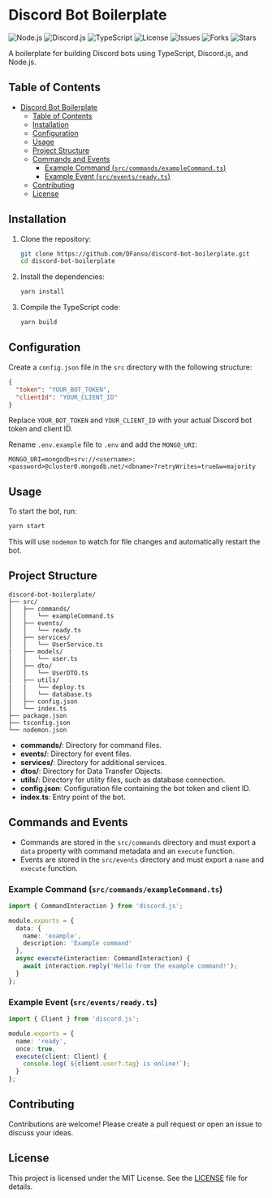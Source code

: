 # Discord Bot Boilerplate

![Node.js](https://img.shields.io/badge/node.js-v20-green)
![Discord.js](https://img.shields.io/badge/discord.js-v14-blue)
![TypeScript](https://img.shields.io/badge/typescript-v4.5-blue)
![License](https://img.shields.io/badge/license-MIT-green)
![Issues](https://img.shields.io/github/issues/DFanso/discord-bot-boilerplate)
![Forks](https://img.shields.io/github/forks/DFanso/discord-bot-boilerplate)
![Stars](https://img.shields.io/github/stars/DFanso/discord-bot-boilerplate)

A boilerplate for building Discord bots using TypeScript, Discord.js, and Node.js.

## Table of Contents

- [Discord Bot Boilerplate](#discord-bot-boilerplate)
  - [Table of Contents](#table-of-contents)
  - [Installation](#installation)
  - [Configuration](#configuration)
  - [Usage](#usage)
  - [Project Structure](#project-structure)
  - [Commands and Events](#commands-and-events)
    - [Example Command (`src/commands/exampleCommand.ts`)](#example-command-srccommandsexamplecommandts)
    - [Example Event (`src/events/ready.ts`)](#example-event-srceventsreadyts)
  - [Contributing](#contributing)
  - [License](#license)

## Installation

1. Clone the repository:
   ```sh
   git clone https://github.com/DFanso/discord-bot-boilerplate.git
   cd discord-bot-boilerplate
   ```

2. Install the dependencies:
   ```sh
   yarn install
   ```

3. Compile the TypeScript code:
   ```sh
   yarn build
   ```

## Configuration

Create a `config.json` file in the `src` directory with the following structure:

```json
{
  "token": "YOUR_BOT_TOKEN",
  "clientId": "YOUR_CLIENT_ID"
}
```

Replace `YOUR_BOT_TOKEN` and `YOUR_CLIENT_ID` with your actual Discord bot token and client ID.

Rename `.env.example` file to `.env` and add the `MONGO_URI`:

```env
MONGO_URI=mongodb+srv://<username>:<password>@cluster0.mongodb.net/<dbname>?retryWrites=true&w=majority
```

## Usage

To start the bot, run:

```sh
yarn start
```

This will use `nodemon` to watch for file changes and automatically restart the bot.

## Project Structure

```
discord-bot-boilerplate/
├── src/
│   ├── commands/
│   │   └── exampleCommand.ts
│   ├── events/
│   │   └── ready.ts
│   ├── services/
│   │   └── UserService.ts
|   ├── models/
│   │   └── user.ts
│   ├── dto/
│   │   └── UserDTO.ts
│   ├── utils/
|   |   └── deploy.ts
│   │   └── database.ts
│   ├── config.json
│   └── index.ts
├── package.json
├── tsconfig.json
└── nodemon.json
```

- **commands/**: Directory for command files.
- **events/**: Directory for event files.
- **services/**: Directory for additional services.
- **dtos/**: Directory for Data Transfer Objects.
- **utils/**: Directory for utility files, such as database connection.
- **config.json**: Configuration file containing the bot token and client ID.
- **index.ts**: Entry point of the bot.

## Commands and Events

- Commands are stored in the `src/commands` directory and must export a `data` property with command metadata and an `execute` function.
- Events are stored in the `src/events` directory and must export a `name` and `execute` function.

### Example Command (`src/commands/exampleCommand.ts`)

```typescript
import { CommandInteraction } from 'discord.js';

module.exports = {
  data: {
    name: 'example',
    description: 'Example command'
  },
  async execute(interaction: CommandInteraction) {
    await interaction.reply('Hello from the example command!');
  }
};
```

### Example Event (`src/events/ready.ts`)

```typescript
import { Client } from 'discord.js';

module.exports = {
  name: 'ready',
  once: true,
  execute(client: Client) {
    console.log(`${client.user?.tag} is online!`);
  }
};
```

## Contributing

Contributions are welcome! Please create a pull request or open an issue to discuss your ideas.

## License

This project is licensed under the MIT License. See the [LICENSE](LICENSE) file for details.
